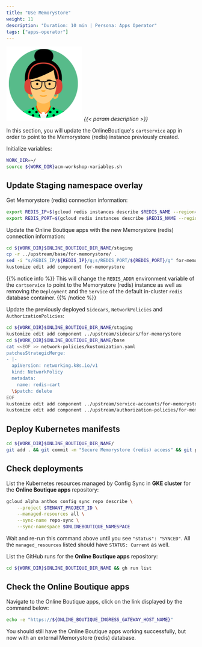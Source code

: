 ```yaml
---
title: "Use Memorystore"
weight: 11
description: "Duration: 10 min | Persona: Apps Operator"
tags: ["apps-operator"]
---
```

![Apps Operator](/images/apps-operator.png)
_{{< param description >}}_

In this section, you will update the OnlineBoutique's `cartservice` app in order to point to the Memorystore (redis) instance previously created.

Initialize variables:
```Bash
WORK_DIR=~/
source ${WORK_DIR}acm-workshop-variables.sh
```

## Update Staging namespace overlay

Get Memorystore (redis) connection information:
```Bash
export REDIS_IP=$(gcloud redis instances describe $REDIS_NAME --region=$GKE_LOCATION --project=$TENANT_PROJECT_ID --format='get(host)')
export REDIS_PORT=$(gcloud redis instances describe $REDIS_NAME --region=$GKE_LOCATION --project=$TENANT_PROJECT_ID --format='get(port)')
```

Update the Online Boutique apps with the new Memorystore (redis) connection information:
```Bash
cd ${WORK_DIR}$ONLINE_BOUTIQUE_DIR_NAME/staging
cp -r ../upstream/base/for-memorystore/ .
sed -i "s/REDIS_IP/${REDIS_IP}/g;s/REDIS_PORT/${REDIS_PORT}/g" for-memorystore/kustomization.yaml
kustomize edit add component for-memorystore
```
{{% notice info %}}
This will change the `REDIS_ADDR` environment variable of the `cartservice` to point to the Memorystore (redis) instance as well as removing the `Deployment` and the `Service` of the default in-cluster `redis` database container.
{{% /notice %}}

Update the previously deployed `Sidecars`, `NetworkPolicies` and `AuthorizationPolicies`:
```Bash
cd ${WORK_DIR}$ONLINE_BOUTIQUE_DIR_NAME/staging
kustomize edit add component ../upstream/sidecars/for-memorystore
cd ${WORK_DIR}$ONLINE_BOUTIQUE_DIR_NAME/base
cat <<EOF >> network-policies/kustomization.yaml
patchesStrategicMerge:
- |-
  apiVersion: networking.k8s.io/v1
  kind: NetworkPolicy
  metadata:
    name: redis-cart
  \$patch: delete
EOF
kustomize edit add component ../upstream/service-accounts/for-memorystore
kustomize edit add component ../upstream/authorization-policies/for-memorystore
```

## Deploy Kubernetes manifests

```Bash
cd ${WORK_DIR}$ONLINE_BOUTIQUE_DIR_NAME/
git add . && git commit -m "Secure Memorystore (redis) access" && git push origin main
```

## Check deployments

List the Kubernetes resources managed by Config Sync in **GKE cluster** for the **Online Boutique apps** repository:
```Bash
gcloud alpha anthos config sync repo describe \
    --project $TENANT_PROJECT_ID \
    --managed-resources all \
    --sync-name repo-sync \
    --sync-namespace $ONLINEBOUTIQUE_NAMESPACE
```
Wait and re-run this command above until you see `"status": "SYNCED"`. All the `managed_resources` listed should have `STATUS: Current` as well.

List the GitHub runs for the **Online Boutique apps** repository:
```Bash
cd ${WORK_DIR}$ONLINE_BOUTIQUE_DIR_NAME && gh run list
```

## Check the Online Boutique apps

Navigate to the Online Boutique apps, click on the link displayed by the command below:
```Bash
echo -e "https://${ONLINE_BOUTIQUE_INGRESS_GATEWAY_HOST_NAME}"
```

You should still have the Online Boutique apps working successfully, but now with an external Memorystore (redis) database.